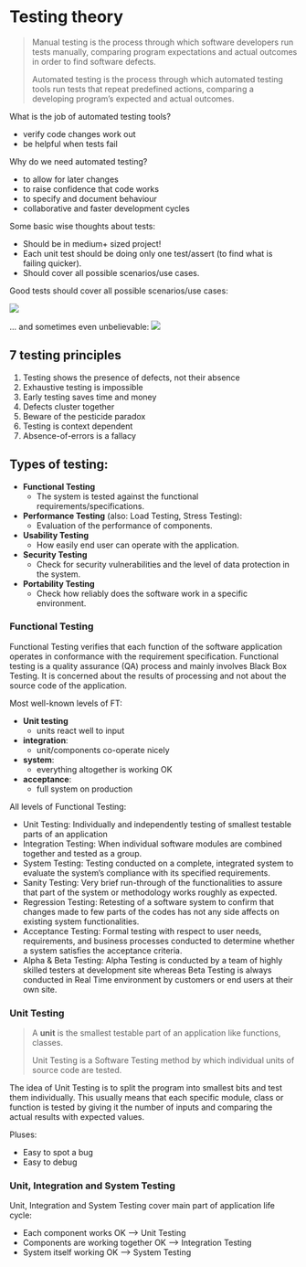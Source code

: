 # Testing theory

> Manual testing is the process through which software developers run tests manually, comparing program expectations and actual outcomes in order to find software defects.
>
> Automated testing is the process through which automated testing tools run tests that repeat predefined actions, comparing a developing program’s expected and actual outcomes.

What is the job of automated testing tools?

* verify code changes work out
* be helpful when tests fail&#x20;

Why do we need automated testing?

* to allow for later changes
* to raise confidence that code works
* to specify and document behaviour
* collaborative and faster development cycles

Some basic wise thoughts about tests:

* Should be in medium+ sized project!
* Each unit test should be doing only one test/assert (to find what is failing quicker).
* Should cover all possible scenarios/use cases.

Good tests should cover all possible scenarios/use cases:

![](https://github.com/yumedzi/python-book/tree/4711ae7f1e67b0c7437e4f7b7ddbc48f4dc0acd8/ch09-testing/images/tr\_09\_15.jpg)

... and sometimes even unbelievable: ![](https://github.com/yumedzi/python-book/tree/4711ae7f1e67b0c7437e4f7b7ddbc48f4dc0acd8/ch09-testing/images/tr\_09\_14.jpg)

## 7 testing principles

1. Testing shows the presence of defects, not their absence
2. Exhaustive testing is impossible
3. Early testing saves time and money
4. Defects cluster together
5. Beware of the pesticide paradox
6. Testing is context dependent
7. Absence-of-errors is a fallacy

## Types of testing:

* **Functional Testing**
  * The system is tested against the functional requirements/specifications.
* **Performance Testing** (also: Load Testing, Stress Testing):&#x20;
  * Evaluation of the performance of components.
* **Usability Testing**
  * How easily end user can operate with the application.
* **Security Testing**
  * Check for security vulnerabilities and the level of data protection in the system.
* **Portability Testing**
  * Check how reliably does the software work in a specific environment.

### Functional Testing

Functional Testing verifies that each function of the software application operates in conformance with the requirement specification. Functional testing is a quality assurance (QA) process and mainly involves Black Box Testing. It is concerned about the results of processing and not about the source code of the application.

Most well-known levels of FT:

* **Unit testing**
  * units react well to input
* **integration**:&#x20;
  * unit/components co-operate nicely
* **system**:&#x20;
  * everything altogether is working OK
* **acceptance**:
  * full system on production

All levels of Functional Testing:

* Unit Testing: Individually and independently testing of smallest testable parts of an application
* Integration Testing: When individual software modules are combined together and tested as a group.
* System Testing: Testing conducted on a complete, integrated system to evaluate the system’s compliance with its specified requirements.
* Sanity Testing: Very brief run-through of the functionalities to assure that part of the system or methodology works roughly as expected.
* Regression Testing: Retesting of a software system to confirm that changes made to few parts of the codes has not any side affects on existing system functionalities.
* Acceptance Testing:  Formal testing with respect to user needs, requirements, and business processes conducted to determine whether a system satisfies the acceptance criteria.
* Alpha & Beta Testing: Alpha Testing is conducted by a team of highly skilled testers at development site whereas Beta Testing is always conducted in Real Time environment by customers or end users at their own site.

### Unit Testing

> A **unit** is the smallest testable part of an application like functions, classes.
>
> Unit Testing is a Software Testing method by which individual units of source code are tested.

The idea of Unit Testing is to split the program into smallest bits and test them individually. This usually means that each specific module, class or function is tested by giving it the number of inputs and comparing the actual results with expected values.

Pluses:

* Easy to spot a bug
* Easy to debug

### Unit, Integration and System Testing

Unit, Integration and System Testing cover main part of application life cycle:

* Each component works OK ⟶ Unit Testing
* Components are working together OK ⟶ Integration Testing
* System itself working OK ⟶ System Testing
